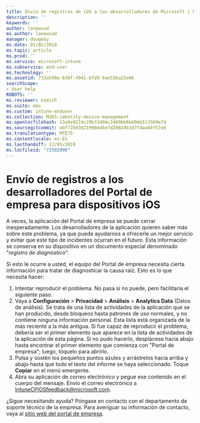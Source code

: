 ```yaml
---
title: Envío de registros de iOS a los desarrolladores de Microsoft | Microsoft Docs
description: ''
keywords: ''
author: lenewsad
ms.author: lanewsad
manager: dougeby
ms.date: 01/02/2018
ms.topic: article
ms.prod: ''
ms.service: microsoft-intune
ms.subservice: end-user
ms.technology: ''
ms.assetid: 733a590e-836f-4941-bfd9-6ae53ba25e06
searchScope:
- User help
ROBOTS: ''
ms.reviewer: esmich
ms.suite: ems
ms.custom: intune-enduser
ms.collection: M365-identity-device-management
ms.openlocfilehash: 13a6e9219c29b33404c2489bb6b60de513369e74
ms.sourcegitcommit: ebf72b038219904d6e7d20024b107f4aa68f57e6
ms.translationtype: MTE75
ms.contentlocale: es-ES
ms.lasthandoff: 12/05/2019
ms.locfileid: "72502096"
---
```

# <a name="send-logs-to-the-company-portal-developers-for-ios-devices"></a>Envío de registros a los desarrolladores del Portal de empresa para dispositivos iOS

A veces, la aplicación del Portal de empresa se puede cerrar inesperadamente. Los desarrolladores de la aplicación quieren saber más sobre este problema, ya que puede ayudarnos a ofrecerle un mejor servicio y evitar que este tipo de incidentes ocurran en el futuro. Esta información se conserva en su dispositivo en un documento especial denominado "_registro de diagnóstico_".

Si esto le ocurre a usted, el equipo del Portal de empresa necesita cierta información para tratar de diagnosticar la causa raíz. Esto es lo que necesita hacer:

1. Intentar reproducir el problema. No pasa si no puede, pero facilitaría el siguiente paso.
2. Vaya a __Configuración__ > __Privacidad__ > __Análisis__ > __Analytics Data__ (Datos de análisis). Se trata de una lista de actividades de la aplicación que se han producido, desde bloqueos hasta patrones de uso normales, y no contiene ninguna información personal. Esta lista está organizada de la más reciente a la más antigua. Si fue capaz de reproducir el problema, debería ser el primer elemento que aparece en la lista de actividades de la aplicación de esta página. Si no pudo hacerlo, desplácese hacia abajo hasta encontrar el primer elemento que comienza con "Portal de empresa"; luego, tóquelo para abrirlo.
3. Pulsa y sostén los pequeños puntos azules y arrástrelos hacia arriba y abajo hasta que todo el texto del informe se haya seleccionado. Toque __Copiar__ en el menú emergente.
4. Abra su aplicación de correo electrónico y pegue ese contenido en el cuerpo del mensaje. Envío el correo electrónico a <a href="mailto:IntuneCPiOSfeedback@microsoft.com?subject=My Company Portal App Closed Unexpectedly&body=Press and hold, then paste your copied Company Portal app logs here.">IntuneCPiOSfeedback@microsoft.com</a>.

¿Sigue necesitando ayuda? Póngase en contacto con el departamento de soporte técnico de la empresa. Para averiguar su información de contacto, vaya al [sitio web del portal de empresa](https://go.microsoft.com/fwlink/?linkid=2010980).
